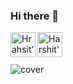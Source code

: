 ### Hi there 👋
<a href="https://twitter.com/TheCyberExpert_">
  <img align="left" alt="Hrahsit's Twitter" width="40px" src="https://raw.githubusercontent.com/peterthehan/peterthehan/master/assets/twitter.svg" />
</a>
<a href="https://www.linkedin.com/in/harshit-joshi-1b29a5199/">
  <img align="left" alt="Harshit's LinkedIN" width="40px" src="https://raw.githubusercontent.com/peterthehan/peterthehan/master/assets/linkedin.svg" />
</a>
<br />
<br />
<br />

<img align="center" alt="cover" src="bio.png">
<!--
**Durge5h/Durge5h** is a ✨ _special_ ✨ repository because its `README.md` (this file) appears on your GitHub profile.

Here are some ideas to get you started:

- 🔭 I’m currently working on ...
- 🌱 I’m currently learning ...
- 👯 I’m looking to collaborate on ...
- 🤔 I’m looking for help with ...
- 💬 Ask me about ...
- 📫 How to reach me: ...
- 😄 Pronouns: ...
- ⚡ Fun fact: ...
-->
